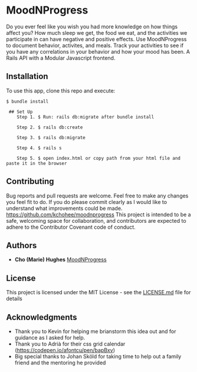 # MoodNProgress

Do you ever feel like you wish you had more knowledge on how things affect you? How much sleep we get, the food we eat, and the activities we participate in can have negative and positive effects. Use MoodNProgress to document behavior, activites, and meals. Track your activities to see if you have any correlations in your behavior and how your mood has been.  A Rails API with a Modular Javascript frontend.

## Installation
To use this app, clone this repo and execute:
    
    $ bundle install
    
     ## Set Up
        Step 1. $ Run: rails db:migrate after bundle install
    
        Step 2. $ rails db:create
    
        Step 3. $ rails db:migrate
    
        Step 4. $ rails s
    
        Step 5. $ open index.html or copy path from your html file and paste it in the browser

## Contributing

Bug reports and pull requests are welcome. Feel free to make any changes you feel fit to do. If you do please commit clearly as I would like to understand what improvements could be made. https://github.com/kchohee/moodnprogress This project is intended to be a safe, welcoming space for collaboration, and contributors are expected to adhere to the Contributor Covenant code of conduct.

## Authors

* **Cho (Marie) Hughes** [MoodNProgress](https://github.com/MoodNProgress)

## License

This project is licensed under the MIT License - see the [LICENSE.md](LICENSE.md) file for details

## Acknowledgments

* Thank you to Kevin for helping me brianstorm this idea out and for guidance as I asked for help.
* Thank you to Adrià for their css grid calendar (https://codepen.io/afontcu/pen/bapBxv)
* Big special thanks to Johan Sköld for taking time to help out a family friend and the mentoring he provided
